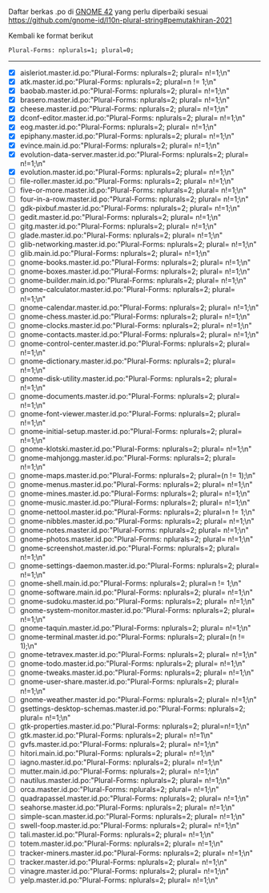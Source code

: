 Daftar berkas .po di [GNOME 42](https://l10n.gnome.org/languages/id/gnome-42/ui/) yang perlu diperbaiki sesuai https://github.com/gnome-id/l10n-plural-string#pemutakhiran-2021

Kembali ke format berikut
```
Plural-Forms: nplurals=1; plural=0;
```
---

- [x] aisleriot.master.id.po:"Plural-Forms: nplurals=2; plural= n!=1;\n"
- [x] atk.master.id.po:"Plural-Forms: nplurals=2; plural=n != 1;\n"
- [x] baobab.master.id.po:"Plural-Forms: nplurals=2; plural= n!=1;\n"
- [x] brasero.master.id.po:"Plural-Forms: nplurals=2; plural= n!=1;\n"
- [x] cheese.master.id.po:"Plural-Forms: nplurals=2; plural= n!=1;\n"
- [x] dconf-editor.master.id.po:"Plural-Forms: nplurals=2; plural= n!=1;\n"
- [x] eog.master.id.po:"Plural-Forms: nplurals=2; plural= n!=1;\n"
- [x] epiphany.master.id.po:"Plural-Forms: nplurals=2; plural= n!=1;\n"
- [x] evince.main.id.po:"Plural-Forms: nplurals=2; plural= n!=1;\n"
- [x] evolution-data-server.master.id.po:"Plural-Forms: nplurals=2; plural= n!=1;\n"
- [x] evolution.master.id.po:"Plural-Forms: nplurals=2; plural= n!=1;\n"
- [ ] file-roller.master.id.po:"Plural-Forms: nplurals=2; plural= n!=1;\n"
- [ ] five-or-more.master.id.po:"Plural-Forms: nplurals=2; plural= n!=1;\n"
- [ ] four-in-a-row.master.id.po:"Plural-Forms: nplurals=2; plural= n!=1;\n"
- [ ] gdk-pixbuf.master.id.po:"Plural-Forms: nplurals=2; plural= n!=1;\n"
- [ ] gedit.master.id.po:"Plural-Forms: nplurals=2; plural= n!=1;\n"
- [ ] gitg.master.id.po:"Plural-Forms: nplurals=2; plural= n!=1;\n"
- [ ] glade.master.id.po:"Plural-Forms: nplurals=2; plural= n!=1;\n"
- [ ] glib-networking.master.id.po:"Plural-Forms: nplurals=2; plural= n!=1;\n"
- [ ] glib.main.id.po:"Plural-Forms: nplurals=2; plural= n!=1;\n"
- [ ] gnome-books.master.id.po:"Plural-Forms: nplurals=2; plural= n!=1;\n"
- [ ] gnome-boxes.master.id.po:"Plural-Forms: nplurals=2; plural= n!=1;\n"
- [ ] gnome-builder.main.id.po:"Plural-Forms: nplurals=2; plural= n!=1;\n"
- [ ] gnome-calculator.master.id.po:"Plural-Forms: nplurals=2; plural= n!=1;\n"
- [ ] gnome-calendar.master.id.po:"Plural-Forms: nplurals=2; plural= n!=1;\n"
- [ ] gnome-chess.master.id.po:"Plural-Forms: nplurals=2; plural= n!=1;\n"
- [ ] gnome-clocks.master.id.po:"Plural-Forms: nplurals=2; plural= n!=1;\n"
- [ ] gnome-contacts.master.id.po:"Plural-Forms: nplurals=2; plural= n!=1;\n"
- [ ] gnome-control-center.master.id.po:"Plural-Forms: nplurals=2; plural= n!=1;\n"
- [ ] gnome-dictionary.master.id.po:"Plural-Forms: nplurals=2; plural= n!=1;\n"
- [ ] gnome-disk-utility.master.id.po:"Plural-Forms: nplurals=2; plural= n!=1;\n"
- [ ] gnome-documents.master.id.po:"Plural-Forms: nplurals=2; plural= n!=1;\n"
- [ ] gnome-font-viewer.master.id.po:"Plural-Forms: nplurals=2; plural= n!=1;\n"
- [ ] gnome-initial-setup.master.id.po:"Plural-Forms: nplurals=2; plural= n!=1;\n"
- [ ] gnome-klotski.master.id.po:"Plural-Forms: nplurals=2; plural= n!=1;\n"
- [ ] gnome-mahjongg.master.id.po:"Plural-Forms: nplurals=2; plural= n!=1;\n"
- [ ] gnome-maps.master.id.po:"Plural-Forms: nplurals=2; plural=(n != 1);\n"
- [ ] gnome-menus.master.id.po:"Plural-Forms: nplurals=2; plural= n!=1;\n"
- [ ] gnome-mines.master.id.po:"Plural-Forms: nplurals=2; plural= n!=1;\n"
- [ ] gnome-music.master.id.po:"Plural-Forms: nplurals=2; plural= n!=1;\n"
- [ ] gnome-nettool.master.id.po:"Plural-Forms: nplurals=2; plural=n != 1;\n"
- [ ] gnome-nibbles.master.id.po:"Plural-Forms: nplurals=2; plural= n!=1;\n"
- [ ] gnome-notes.master.id.po:"Plural-Forms: nplurals=2; plural= n!=1;\n"
- [ ] gnome-photos.master.id.po:"Plural-Forms: nplurals=2; plural= n!=1;\n"
- [ ] gnome-screenshot.master.id.po:"Plural-Forms: nplurals=2; plural= n!=1;\n"
- [ ] gnome-settings-daemon.master.id.po:"Plural-Forms: nplurals=2; plural= n!=1;\n"
- [ ] gnome-shell.main.id.po:"Plural-Forms: nplurals=2; plural=n != 1;\n"
- [ ] gnome-software.main.id.po:"Plural-Forms: nplurals=2; plural= n!=1;\n"
- [ ] gnome-sudoku.master.id.po:"Plural-Forms: nplurals=2; plural= n!=1;\n"
- [ ] gnome-system-monitor.master.id.po:"Plural-Forms: nplurals=2; plural= n!=1;\n"
- [ ] gnome-taquin.master.id.po:"Plural-Forms: nplurals=2; plural= n!=1;\n"
- [ ] gnome-terminal.master.id.po:"Plural-Forms: nplurals=2; plural=(n != 1);\n"
- [ ] gnome-tetravex.master.id.po:"Plural-Forms: nplurals=2; plural= n!=1;\n"
- [ ] gnome-todo.master.id.po:"Plural-Forms: nplurals=2; plural= n!=1;\n"
- [ ] gnome-tweaks.master.id.po:"Plural-Forms: nplurals=2; plural= n!=1;\n"
- [ ] gnome-user-share.master.id.po:"Plural-Forms: nplurals=2; plural= n!=1;\n"
- [ ] gnome-weather.master.id.po:"Plural-Forms: nplurals=2; plural= n!=1;\n"
- [ ] gsettings-desktop-schemas.master.id.po:"Plural-Forms: nplurals=2; plural= n!=1;\n"
- [ ] gtk-properties.master.id.po:"Plural-Forms: nplurals=2; plural=n!=1;\n"
- [ ] gtk.master.id.po:"Plural-Forms: nplurals=2; plural= n!=1\n"
- [ ] gvfs.master.id.po:"Plural-Forms: nplurals=2; plural= n!=1;\n"
- [ ] hitori.main.id.po:"Plural-Forms: nplurals=2; plural= n!=1;\n"
- [ ] iagno.master.id.po:"Plural-Forms: nplurals=2; plural= n!=1;\n"
- [ ] mutter.main.id.po:"Plural-Forms: nplurals=2; plural= n!=1;\n"
- [ ] nautilus.master.id.po:"Plural-Forms: nplurals=2; plural= n!=1;\n"
- [ ] orca.master.id.po:"Plural-Forms: nplurals=2; plural= n!=1;\n"
- [ ] quadrapassel.master.id.po:"Plural-Forms: nplurals=2; plural= n!=1;\n"
- [ ] seahorse.master.id.po:"Plural-Forms: nplurals=2; plural= n!=1;\n"
- [ ] simple-scan.master.id.po:"Plural-Forms: nplurals=2; plural= n!=1;\n"
- [ ] swell-foop.master.id.po:"Plural-Forms: nplurals=2; plural= n!=1;\n"
- [ ] tali.master.id.po:"Plural-Forms: nplurals=2; plural= n!=1;\n"
- [ ] totem.master.id.po:"Plural-Forms: nplurals=2; plural= n!=1;\n"
- [ ] tracker-miners.master.id.po:"Plural-Forms: nplurals=2; plural= n!=1;\n"
- [ ] tracker.master.id.po:"Plural-Forms: nplurals=2; plural= n!=1;\n"
- [ ] vinagre.master.id.po:"Plural-Forms: nplurals=2; plural= n!=1;\n"
- [ ] yelp.master.id.po:"Plural-Forms: nplurals=2; plural= n!=1;\n"
